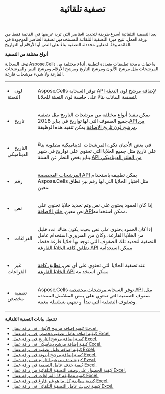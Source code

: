 ﻿---
title: تصفية تلقائية
second_title: Aspose.Cells Cloud Documen
type: docs
url: /ar/autofilter/
aliases: [/working-with-autofilter/]
keywords: Get, add， delete, and so on for auto filter on an Excel worksheet
description: تدعم واجهات برمجة التطبيقات السحابية Aspose.Cells الحصول على وإضافة وحذف وما إلى ذلك للتصفية التلقائية في ورقة عمل Excel. يدعم SDK أنواع لغات التطوير. وهي تشمل Android وC# وGo وJava وNodeJS وPerl وPHP وPython وRuby وswift.
weight: 100
---
يعد التصفية التلقائية أسرع طريقة لتحديد العناصر التي تريد عرضها في القائمة فقط من ورقة العمل. تتيح ميزة التصفية التلقائية للمستخدمين تصفية العناصر الموجودة في القائمة وفقًا لمعايير محددة. التصفية بناءً على النص أو الأرقام أو التواريخ.



**أنواع مختلفة من التصفية** 

توفر السحابة Aspose.Cells واجهات برمجة تطبيقات متعددة لتطبيق أنواع مختلفة من المرشحات مثل مرشح الألوان ومرشح التاريخ ومرشح الأرقام ومرشح النص والمرشحات الفارغة ولا شيء مرشحات فارغة.

<table class="table table-striped">
  <tr>
  <td class="col-md-2"> <li>لون التعبئة</li> </td>
  <td class="col-md-10">
  <p> Aspose.Cells توفر السحابة
 <a href="/cells/ar/autofilter/add-color-filter/">API لإضافة مرشح لون التعبئة</a>
لتصفية البيانات بناءً على خاصية لون التعبئة للخلايا.</p>
  </td>
  </tr>
  <tr>
    <td class="col-md-2"> <li>تاريخ</li> </td>
  <td class="col-md-10">
  <p>
 يمكن تنفيذ أنواع مختلفة من مرشحات التاريخ مثل تصفية جميع الصفوف التي لها تواريخ في يناير 2018.<a href="/cells/ar/autofilter/add-date-filter/">API من مرشح لون تاريخ الإضافة</a> يمكن تنفيذ هذه الوظيفة.
</p>
  </td>
  </tr>
    <tr>
    <td class="col-md-2"> <li>التاريخ الديناميكي</li> </td>
  <td class="col-md-10">
  <p>
 في بعض الأحيان تكون المرشحات الديناميكية مطلوبة بناءً على تاريخ مثل جميع الخلايا التي تحتوي على تواريخ في شهر يناير بغض النظر عن السنة.<a href="/cells/ar/autofilter/add-dynamic-filter/">API من الفلتر الديناميكي</a>  
</p>
  </td>
  </tr>
      <tr>
    <td class="col-md-2"> <li>رقم</li> </td>
  <td class="col-md-10">
  <p>
<a href="/cells/ar/autofilter/add-filter/">المرشحات المخصصة API</a> يمكن تطبيقه باستخدام Aspose.Cells مثل اختيار الخلايا التي لها رقم بين نطاق معين.
</p>
  </td>
  </tr>
        <tr>
    <td class="col-md-2"> <li>نص</li> </td>
  <td class="col-md-10">
  <p>
 إذا كان العمود يحتوي على نص وتم تحديد خلايا تحتوي على نص معين،<a href="/cells/ar/autofilter/add-filter/"> فلتر الاضافة API</a>ممكن استخدامه.
</p>
  </td>
  </tr>
          <tr>
    <td class="col-md-2"> <li>الفراغات</li> </td>
  <td class="col-md-10">
  <p>

 إذا كان العمود يحتوي على نص بحيث يكون هناك عدد قليل من الخلايا الفارغة، وكان من الضروري استخدام عامل التصفية لتحديد تلك الصفوف التي توجد بها خلايا فارغة فقط،<a href="/cells/ar/autofilter/match-all-blank/"> تطابق كافة الخلايا الفارغة API</a> ممكن استخدامه
</p>
  </td>
  </tr>
            <tr>
    <td class="col-md-2"> <li>غير الفراغات</li> </td>
  <td class="col-md-10">
  <p>

 عند تصفية الخلايا التي تحتوي على أي نص،<a href="/cells/ar/autofilter/match-all-blank/"> تطابق كافة الخلايا الفارغة API</a> ممكن استخدامه
</p>
  </td>
  </tr>
              <tr>
    <td class="col-md-2"> <li>تصفية مخصص</li> </td>
  <td class="col-md-10">
  <p>
 Aspose.Cells توفر السحابة<a href="/cells/ar/autofilter/add-dynamic-filter/"> مرشحات مخصصة API</a> مثل صفوف التصفية التي تحتوي على بعض السلاسل المحددة وصفوف التصفية التي تبدأ أو تنتهي بسلسلة معينة.
</p>
  </td>
  </tr>
</table>


**تشغيل بيانات التصفية التلقائية**

- [كيفية إضافة مرشح الألوان في ورقة عمل Excel.](/cells/ar/autofilter/add-color-filter/)
- [كيفية إضافة عامل تصفية مخصص في ورقة عمل Excel.](/cells/ar/autofilter/add-custom-filter/)
- [كيفية إضافة مرشح التاريخ في ورقة عمل Excel.](/cells/ar/autofilter/add-date-filter/)
- [كيفية إضافة مرشح ديناميكي في ورقة عمل Excel.](/cells/ar/autofilter/add-dynamic-filter/)
- [كيفية إضافة عامل تصفية في ورقة عمل Excel.](/cells/ar/autofilter/add-filter/)
- [كيفية إضافة مرشح أيقونة في ورقة عمل Excel.](/cells/ar/autofilter/add-icon-filter/)
- [كيفية حذف مرشح التاريخ في ورقة عمل Excel.](/cells/ar/autofilter/delete-a-date-filter/)
- [كيفية حذف عامل التصفية في ورقة عمل Excel.](/cells/ar/delete-filter/)
- [كيفية الحصول على وصف التصفية التلقائية من ورقة عمل Excel.](/cells/ar/autofilter/get/)
- [كيفية مطابقة كل الفراغات في ورقة عمل Excel.](/cells/ar/autofilter/match-all-blank/)
- [كيفية مطابقة كل ما هو غير فارغ في ورقة عمل Excel.](/cells/ar/autofilter/match-all-non-blank/)
- [كيفية تحديث عامل التصفية التلقائي في ورقة عمل Excel.](/cells/ar/autofilter/refresh/)

